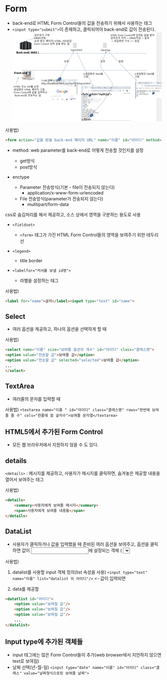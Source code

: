 # Form
- back-end로 HTML Form Control들의 값을 전송하기 위해서 사용하는 태그
- `<input type="submit">`이 존재하고, 클릭되어야 back-end로 값이 전송된다.
![백엔드-프론트엔드연결](images/backend-frontend.jpg)

사용법)
```HTML
<form action="값을 받을 back-end 페이지 URL" name="이름" id="아이디" method="값을 전송하기위한 방식` enctype="페이지 전송방식">
```

- method: web parameter를 back-end로 어떻게 전송할 것인지를 설정 
	- get방식
	- post방식
	
- enctype
	- Parameter 전송방식(기본 - file이 전송되지 않는다) 
		- application/x-www-form-urlencoded
	- File 전송방식(parameter가 전송되지 않는다)
		- mulitipart/form-data
	
css로 숨김처리를 해서 제공하고, 소스 상에서 영역을 구분하는 용도로 사용	

- `<fieldset>`
	- `<form>` 태그가 가진 HTML Form Control들의 영역을 보여주기 위한 테두리 선

- `<legend>`
	- title border
	
- `<labelfor="커서를 보낼 id명">`
	- 라벨을 설정하는 태그
	
사용법)
```HTML
<label for="name">글자</label><input type="text" id="name">
```

## Select
- 여러 옵션을 제공하고, 하나의 옵션을 선택하게 할 때

사용법)
```HTML
<select name="이름" size="보여줄 옵션의 개수" id="아이디" class="클래스명">
<option value="전송할 값">보여줄 값</option>
<option value="전송할 값" selected="selected">보여줄 값</option>
,,,
</select>
```

## TextArea
- 여러줄의 문자를 입력할 때

사용법)
``<textarea name="이름 " id="아이디" class="클래스명" rows="한번에 보여줄 줄 수" cols="한줄에 쓸 글자수">보여줄 문자열</textarea>``

## HTML5에서 추가된 Form Control
- 모든 웹 브라우저에서 지원하지 않을 수 도 있다.

## details
`<details>` : 메시지를 제공하고, 사용자가 메시지를 클릭하면, 숨겨놓은 제공할 내용을 열어서 보여주는 태그

사용법)
```HTML
<details>
	<summary>사용자에게 보여줄 메시지</summary>
	<span>사용자에게 보여줄 내용들</span>
</details>
```

## DataList
- 사용자가 클릭하거나 값을 입력했을 때 준비된 여러 옵션을 보여주고, 옵션을 클릭하면 값이 <input type="text">에 설정되는 객체 ( <select>과 유사 )<br>

사용법)
1. datalist를 사용할 input 객체 정의(list 속성을 사용)
``<input type="text" name="이름" list="datalist 의 아이디"/>`` <- 값이 입력되면 <datalist>의 <option> 중 해당 문자를 가지고 있는 옵션들만 제공된다.

2. data를 제공할 <datalist>를 정의
```HTML
<datatlist id="아이디">
	<option value="보여질 값"/>
	<option value="보여질 값"/>
	<option value="보여질 값"/>
	,,,
</datalist>
```

## Input type에 추가된 객체들
- input 태그에는 많은 Form Control들이 추가(web browser에서 지언하지 않으면 text로 보여짐)
- 날짜 선택(년-월-일)
``<input type="date" name="이름" id="아이디" class="클래스" value="날짜형식으로된 보여줄 날짜">``

